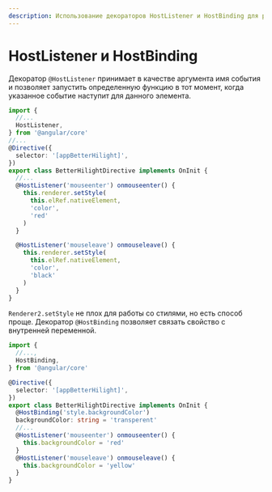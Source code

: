 ```yaml
---
description: Использование декораторов HostListener и HostBinding для реагирования на события и работы со стилями в Angular5.
---
```


# HostListener и HostBinding

Декоратор `@HostListener` принимает в качестве аргумента имя события и позволяет запустить определенную функцию в тот момент, когда указанное событие наступит для данного элемента.

```typescript
import {
  //...
  HostListener,
} from '@angular/core'
//...
@Directive({
  selector: '[appBetterHilight]',
})
export class BetterHilightDirective implements OnInit {
  //...
  @HostListener('mouseenter') onmouseenter() {
    this.renderer.setStyle(
      this.elRef.nativeElement,
      'color',
      'red'
    )
  }

  @HostListener('mouseleave') onmouseleave() {
    this.renderer.setStyle(
      this.elRef.nativeElement,
      'color',
      'black'
    )
  }
}
```

`Renderer2.setStyle` не плох для работы со стилями, но есть способ проще. Декоратор `@HostBinding` позволяет связать свойство с внутренней переменной.

```typescript
import {
  //...,
  HostBinding,
} from '@angular/core'

@Directive({
  selector: '[appBetterHilight]',
})
export class BetterHilightDirective implements OnInit {
  @HostBinding('style.backgroundColor')
  backgroundColor: string = 'transperent'
  //...
  @HostListener('mouseenter') onmouseenter() {
    this.backgroundColor = 'red'
  }
  @HostListener('mouseleave') onmouseleave() {
    this.backgroundColor = 'yellow'
  }
}
```
